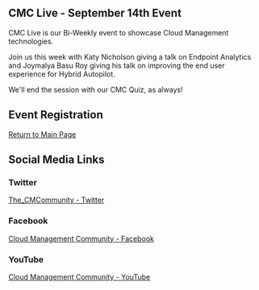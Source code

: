 ## CMC Live - September 14th Event

CMC Live is our Bi-Weekly event to showcase Cloud Management technologies.

Join us this week with Katy Nicholson giving a talk on Endpoint Analytics and Joymalya Basu Roy giving his talk on improving the end user experience for Hybrid Autopilot.

We'll end the session with our CMC Quiz, as always!

## Event Registration

<div id="eventbrite-widget-container-167198532311"></div>
<script src="https://www.eventbrite.com/static/widgets/eb_widgets.js"></script>
<script type="text/javascript">
var exampleCallback = function() {
console.log('Order complete!');
};
window.EBWidgets.createWidget({
widgetType: 'checkout',
eventId: '167198532311',
iframeContainerId: 'eventbrite-widget-container-167198532311',
// Optional
iframeContainerHeight: 625,  // Widget height in pixels. Defaults to a minimum of 425px if not provided
 onOrderComplete: exampleCallback  // Method called when an order has successfully completed
});
</script>


[Return to Main Page](index.md)


## Social Media Links

### Twitter
[The_CMCommunity - Twitter](https://twitter.com/the_cmcommunity)

### Facebook
[Cloud Management Community - Facebook](https://www.facebook.com/groups/cloudmc/)

### YouTube
[Cloud Management Community - YouTube](https://www.youtube.com/c/cloudmanagementcommunity)

